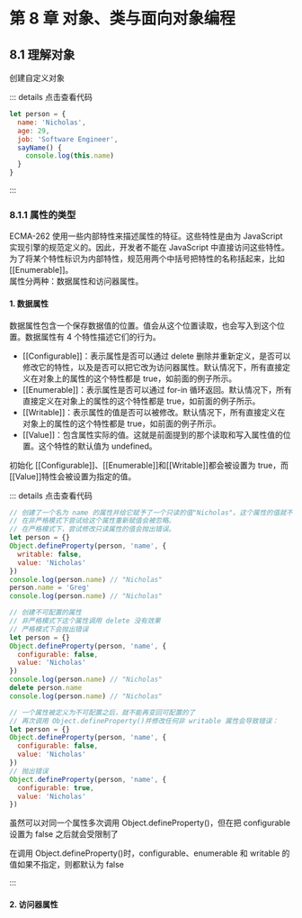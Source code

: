 # 第 8 章 对象、类与面向对象编程

## 8.1 理解对象

创建自定义对象

::: details 点击查看代码

```js
let person = {
  name: 'Nicholas',
  age: 29,
  job: 'Software Engineer',
  sayName() {
    console.log(this.name)
  }
}
```

:::

### 8.1.1 属性的类型

ECMA-262 使用一些内部特性来描述属性的特征。这些特性是由为 JavaScript 实现引擎的规范定义的。因此，开发者不能在 JavaScript 中直接访问这些特性。为了将某个特性标识为内部特性，规范用两个中括号把特性的名称括起来，比如[[Enumerable]]。  
属性分两种：数据属性和访问器属性。

#### 1. 数据属性

数据属性包含一个保存数据值的位置。值会从这个位置读取，也会写入到这个位置。数据属性有 4 个特性描述它们的行为。

- [[Configurable]]：表示属性是否可以通过 delete 删除并重新定义，是否可以修改它的特性，以及是否可以把它改为访问器属性。默认情况下，所有直接定义在对象上的属性的这个特性都是 true，如前面的例子所示。
- [[Enumerable]]：表示属性是否可以通过 for-in 循环返回。默认情况下，所有直接定义在对象上的属性的这个特性都是 true，如前面的例子所示。
- [[Writable]]：表示属性的值是否可以被修改。默认情况下，所有直接定义在对象上的属性的这个特性都是 true，如前面的例子所示。
- [[Value]]：包含属性实际的值。这就是前面提到的那个读取和写入属性值的位置。这个特性的默认值为 undefined。

初始化 [[Configurable]]、[[Enumerable]]和[[Writable]]都会被设置为 true，而[[Value]]特性会被设置为指定的值。

::: details 点击查看代码

```js
// 创建了一个名为 name 的属性并给它赋予了一个只读的值"Nicholas"。这个属性的值就不能再修改了
// 在非严格模式下尝试给这个属性重新赋值会被忽略。
// 在严格模式下，尝试修改只读属性的值会抛出错误。
let person = {}
Object.defineProperty(person, 'name', {
  writable: false,
  value: 'Nicholas'
})
console.log(person.name) // "Nicholas"
person.name = 'Greg'
console.log(person.name) // "Nicholas"

// 创建不可配置的属性
// 非严格模式下这个属性调用 delete 没有效果
// 严格模式下会抛出错误
let person = {}
Object.defineProperty(person, 'name', {
  configurable: false,
  value: 'Nicholas'
})
console.log(person.name) // "Nicholas"
delete person.name
console.log(person.name) // "Nicholas"

// 一个属性被定义为不可配置之后，就不能再变回可配置的了
// 再次调用 Object.defineProperty()并修改任何非 writable 属性会导致错误：
let person = {}
Object.defineProperty(person, 'name', {
  configurable: false,
  value: 'Nicholas'
})
// 抛出错误
Object.defineProperty(person, 'name', {
  configurable: true,
  value: 'Nicholas'
})
```

虽然可以对同一个属性多次调用 Object.defineProperty()，但在把 configurable 设置为 false 之后就会受限制了

在调用 Object.defineProperty()时，configurable、enumerable 和 writable 的值如果不指定，则都默认为 false

:::

#### 2. 访问器属性
